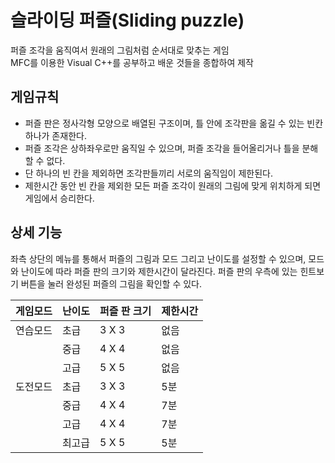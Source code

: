 # 슬라이딩 퍼즐(Sliding puzzle)
퍼즐 조각을 움직여서 원래의 그림처럼 순서대로 맞추는 게임  
MFC를 이용한 Visual C++를 공부하고 배운 것들을 종합하여 제작

## 게임규칙
- 퍼즐 판은 정사각형 모양으로 배열된 구조이며, 틀 안에 조각판을 옮길 수 있는 빈칸 하나가 존재한다.
- 퍼즐 조각은 상하좌우로만 움직일 수 있으며, 퍼즐 조각을 들어올리거나 틀을 분해할 수 없다.
- 단 하나의 빈 칸을 제외하면 조각판들끼리 서로의 움직임이 제한된다.
- 제한시간 동안 빈 칸을 제외한 모든 퍼즐 조각이 원래의 그림에 맞게 위치하게 되면 게임에서 승리한다.

## 상세 기능
좌측 상단의 메뉴를 통해서 퍼즐의 그림과 모드 그리고 난이도를 설정할 수 있으며, 모드와 난이도에 따라 퍼즐 판의 크기와 제한시간이 달라진다.
퍼즐 판의 우측에 있는 힌트보기 버튼을 눌러 완성된 퍼즐의 그림을 확인할 수 있다.

| 게임모드 | 난이도 | 퍼즐 판 크기 | 제한시간 |
| ----- | --- | ----- | ---- |
| 연습모드 | 초급 | 3 X 3 | 없음 |
| | 중급 | 4 X 4 | 없음 |
| | 고급 | 5 X 5 | 없음 |
| 도전모드 | 초급 | 3 X 3 | 5분 |
| | 중급 | 4 X 4 | 7분 |
| | 고급 | 4 X 4 | 7분 |
| | 최고급 | 5 X 5 | 5분 |
